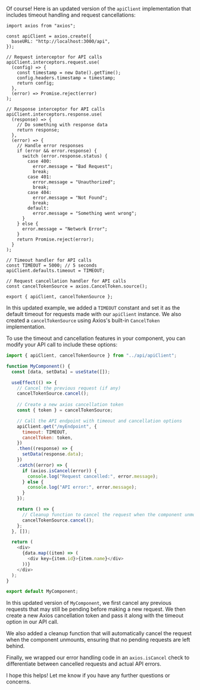 Of course! Here is an updated version of the `apiClient` implementation that includes timeout handling and request cancellations:

```
import axios from "axios";

const apiClient = axios.create({
  baseURL: "http://localhost:3000/api",
});

// Request interceptor for API calls
apiClient.interceptors.request.use(
  (config) => {
    const timestamp = new Date().getTime();
    config.headers.timestamp = timestamp;
    return config;
  },
  (error) => Promise.reject(error)
);

// Response interceptor for API calls
apiClient.interceptors.response.use(
  (response) => {
    // Do something with response data
    return response;
  },
  (error) => {
    // Handle error responses
    if (error && error.response) {
      switch (error.response.status) {
        case 400:
          error.message = "Bad Request";
          break;
        case 401:
          error.message = "Unauthorized";
          break;
        case 404:
          error.message = "Not Found";
          break;
        default:
          error.message = "Something went wrong";
      }
    } else {
      error.message = "Network Error";
    }
    return Promise.reject(error);
  }
);

// Timeout handler for API calls
const TIMEOUT = 5000; // 5 seconds
apiClient.defaults.timeout = TIMEOUT;

// Request cancellation handler for API calls
const cancelTokenSource = axios.CancelToken.source();

export { apiClient, cancelTokenSource };
```

In this updated example, we added a `TIMEOUT` constant and set it as the default timeout for requests made with our `apiClient` instance. We also created a `cancelTokenSource` using Axios's built-in `CancelToken` implementation.

To use the timeout and cancellation features in your component, you can modify your API call to include these options:

```js
import { apiClient, cancelTokenSource } from "../api/apiClient";

function MyComponent() {
  const [data, setData] = useState([]);

  useEffect(() => {
    // Cancel the previous request (if any)
    cancelTokenSource.cancel();
    
    // Create a new axios cancellation token
    const { token } = cancelTokenSource;

    // Call the API endpoint with timeout and cancellation options
    apiClient.get("/myEndpoint", {
      timeout: TIMEOUT,
      cancelToken: token,
    })
    .then((response) => {
      setData(response.data);
    })
    .catch((error) => {
      if (axios.isCancel(error)) {
        console.log("Request cancelled:", error.message);
      } else {
        console.log("API error:", error.message);
      }
    });

    return () => {
      // Cleanup function to cancel the request when the component unmounts
      cancelTokenSource.cancel();
    };
  }, []);

  return (
    <div>
      {data.map((item) => (
        <div key={item.id}>{item.name}</div>
      ))}
    </div>
  );
}

export default MyComponent;
```

In this updated version of `MyComponent`, we first cancel any previous requests that may still be pending before making a new request. We then create a new Axios cancellation token and pass it along with the timeout option in our API call.

We also added a cleanup function that will automatically cancel the request when the component unmounts, ensuring that no pending requests are left behind.

Finally, we wrapped our error handling code in an `axios.isCancel` check to differentiate between cancelled requests and actual API errors.

I hope this helps! Let me know if you have any further questions or concerns.